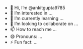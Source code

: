 - 👋 Hi, I’m @ankitgupta9785
- 👀 I’m interested in ...
- 🌱 I’m currently learning ...
- 💞️ I’m looking to collaborate on ...
- 📫 How to reach me ...
- 😄 Pronouns: ...
- ⚡ Fun fact: ...

<!---
ankitgupta9785/ankitgupta9785 is a ✨ special ✨ repository because its `README.md` (this file) appears on your GitHub profile.
You can click the Preview link to take a look at your changes.
--->
